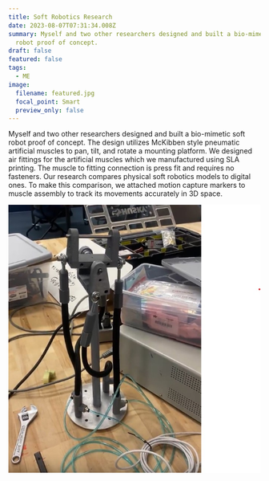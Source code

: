 ```yaml
---
title: Soft Robotics Research
date: 2023-08-07T07:31:34.008Z
summary: Myself and two other researchers designed and built a bio-mimetic soft
  robot proof of concept.
draft: false
featured: false
tags:
  - ME
image:
  filename: featured.jpg
  focal_point: Smart
  preview_only: false
---
```

Myself and two other researchers designed and built a bio-mimetic soft robot proof of concept. The design utilizes McKibben style pneumatic artificial muscles to pan, tilt, and rotate a mounting platform. We designed air fittings for the artificial muscles which we manufactured using SLA printing. The muscle to fitting connection is press fit and requires no fasteners. Our research compares physical soft robotics models to digital ones. To make this comparison, we attached motion capture markers to muscle assembly to track its movements accurately in 3D space.

![](soft_robo.jpg)